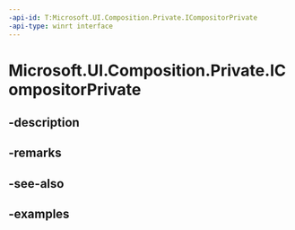 ```yaml
---
-api-id: T:Microsoft.UI.Composition.Private.ICompositorPrivate
-api-type: winrt interface
---
```


# Microsoft.UI.Composition.Private.ICompositorPrivate

<!--
public interface ICompositorPrivate
-->


## -description

## -remarks

## -see-also

## -examples


